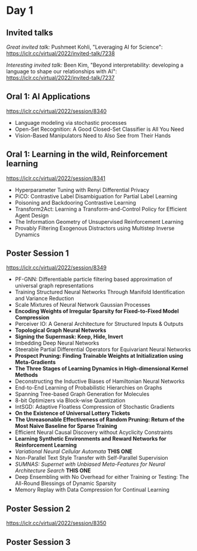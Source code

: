 # Day 1

## Invited talks

_Great invited talk:_ Pushmeet Kohli, "Leveraging AI for Science": https://iclr.cc/virtual/2022/invited-talk/7238

_Interesting invited talk:_ Been Kim, "Beyond interpretability: developing a language to shape our relationships with AI": https://iclr.cc/virtual/2022/invited-talk/7237

## Oral 1: AI Applications 

https://iclr.cc/virtual/2022/session/8340

 * Language modeling via stochastic processes
 * Open-Set Recognition: A Good Closed-Set Classifier is All You Need
 * Vision-Based Manipulators Need to Also See from Their Hands

## Oral 1: Learning in the wild, Reinforcement learning

https://iclr.cc/virtual/2022/session/8341

 * Hyperparameter Tuning with Renyi Differential Privacy
 * PiCO: Contrastive Label Disambiguation for Partial Label Learning
 * Poisoning and Backdooring Contrastive Learning
 * Transform2Act: Learning a Transform-and-Control Policy for Efficient Agent Design
 * The Information Geometry of Unsupervised Reinforcement Learning
 * Provably Filtering Exogenous Distractors using Multistep Inverse Dynamics

## Poster Session 1

https://iclr.cc/virtual/2022/session/8349

 * PF-GNN: Differentiable particle filtering based approximation of universal graph representations
 * Training Structured Neural Networks Through Manifold Identification and Variance Reduction
 * Scale Mixtures of Neural Network Gaussian Processes
 * **Encoding Weights of Irregular Sparsity for Fixed-to-Fixed Model Compression**
 * Perceiver IO: A General Architecture for Structured Inputs & Outputs
 * **Topological Graph Neural Networks**
 * **Signing the Supermask: Keep, Hide, Invert**
 * Imbedding Deep Neural Networks
 * Steerable Partial Differential Operators for Equivariant Neural Networks
 * **Prospect Pruning: Finding Trainable Weights at Initialization using Meta-Gradients**
 * **The Three Stages of Learning Dynamics in High-dimensional Kernel Methods**
 * Deconstructing the Inductive Biases of Hamiltonian Neural Networks
 * End-to-End Learning of Probabilistic Hierarchies on Graphs
 * Spanning Tree-based Graph Generation for Molecules
 * 8-bit Optimizers via Block-wise Quantization
 * IntSGD: Adaptive Floatless Compression of Stochastic Gradients
 * **On the Existence of Universal Lottery Tickets**
 * **The Unreasonable Effectiveness of Random Pruning: Return of the Most Naive Baseline for Sparse Training**
 * Efficient Neural Causal Discovery without Acyclicity Constraints
 * **Learning Synthetic Environments and Reward Networks for Reinforcement Learning**
 * _Variational Neural Cellular Automata_ **THIS ONE**
 * Non-Parallel Text Style Transfer with Self-Parallel Supervision
 * _SUMNAS: Supernet with Unbiased Meta-Features for Neural Architecture Search_ **THIS ONE**
 * Deep Ensembling with No Overhead for either Training or Testing: The All-Round Blessings of Dynamic Sparsity
 * Memory Replay with Data Compression for Continual Learning

## Poster Session 2

https://iclr.cc/virtual/2022/session/8350

## Poster Session 3




